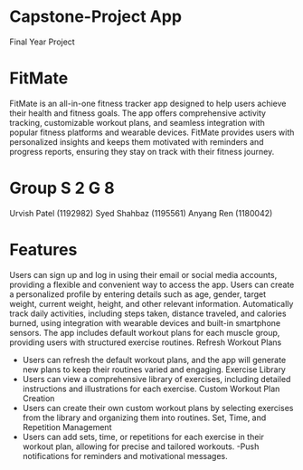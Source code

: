 # Capstone-Project App
Final Year Project

# FitMate
FitMate is an all-in-one fitness tracker app designed to help users achieve their health and fitness goals. The app offers comprehensive activity tracking, customizable workout plans, and seamless integration with popular fitness platforms and wearable devices. FitMate provides users with personalized insights and keeps them motivated with reminders and progress reports, ensuring they stay on track with their fitness journey.

# Group S 2 G 8
Urvish Patel (1192982)
Syed Shahbaz (1195561)
Anyang Ren (1180042)






# Features
Users can sign up and log in using their email or social media accounts, providing a flexible and convenient way to access the app.
Users can create a personalized profile by entering details such as age, gender, target weight, current weight, height, and other relevant information.
Automatically track daily activities, including steps taken, distance traveled, and calories burned, using integration with wearable devices and built-in smartphone sensors.
The app includes default workout plans for each muscle group, providing users with structured exercise routines.
Refresh Workout Plans
   - Users can refresh the default workout plans, and the app will generate new plans to keep their routines varied and engaging.
Exercise Library
   - Users can view a comprehensive library of exercises, including detailed instructions and illustrations for each exercise.
Custom Workout Plan Creation
   - Users can create their own custom workout plans by selecting exercises from the library and organizing them into routines.
Set, Time, and Repetition Management
   - Users can add sets, time, or repetitions for each exercise in their workout plan, allowing for precise and tailored workouts.
   -Push notifications for reminders and motivational messages.



